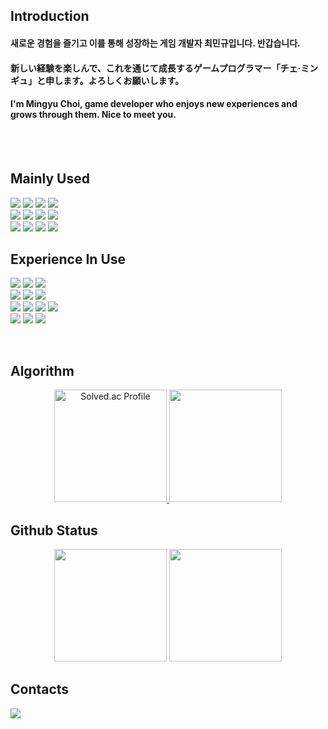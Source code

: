 
## Introduction
#### 새로운 경험을 즐기고 이를 통해 성장하는 게임 개발자 최민규입니다. 반갑습니다.
#### 新しい経験を楽しんで、これを通じて成長するゲームプログラマー「チェ·ミンギュ」と申します。よろしくお願いします。
#### I'm Mingyu Choi, game developer who enjoys new experiences and grows through them. Nice to meet you.

<br/><br/>


## Mainly Used
<p align="left">
    <img src="https://img.shields.io/badge/Unity-000000?style=flat&logo=unity&logoColor=white"/>
    <img src="https://img.shields.io/badge/C%23-512BD4?style=flat&logo=csharp&logoColor=white"/>
    <img src="https://img.shields.io/badge/Unreal%20Engine-0E1128?style=flat&logo=unrealengine&logoColor=white"/>
    <img src="https://img.shields.io/badge/C++-00599C?style=flat&logo=cplusplus&logoColor=white"/><br/>
    <img src="https://img.shields.io/badge/Git-F05032?style=flat&logo=git&logoColor=white"/>
    <img src="https://img.shields.io/badge/Github-181717?style=flat&logo=github&logoColor=white"/>
    <img src="https://img.shields.io/badge/Visual%20Studio-5C2D91?style=flat&logo=visualstudio&logoColor=white"/>
    <img src="https://img.shields.io/badge/Rider-000000?style=flat&logo=rider&logoColor=white"/><br/>
    <img src="https://img.shields.io/badge/Notion-000000?style=flat&logo=notion&logoColor=white"/>
    <img src="https://img.shields.io/badge/Slack-4A154B?style=flat&logo=slack&logoColor=white"/>
    <img src="https://img.shields.io/badge/Google Gemini-8E75B2?style=flat&logo=googlegemini&logoColor=white"/>
    <img src="https://img.shields.io/badge/OpenAI-412991?style=flat&logo=openai&logoColor=white"/><br/>
</p>


## Experience In Use
<p align="left">
    <img src="https://img.shields.io/badge/PyTorch-EE4C2C?style=flat&logo=pytorch&logoColor=white"/>
    <img src="https://img.shields.io/badge/MySQL-4479A1?style=flat&logo=mysql&logoColor=white"/>
    <img src="https://img.shields.io/badge/Firebase-FFCA28?style=flat&logo=firebase&logoColor=white"/><br/>
    <img src="https://img.shields.io/badge/C-F01F7A?style=flat&logo=c&logoColor=white"/>
    <img src="https://img.shields.io/badge/Python-3776AB?style=flat&logo=python&logoColor=white"/>
    <img src="https://img.shields.io/badge/Kotlin-7F52FF?style=flat&logo=kotlin&logoColor=white"/><br/>
    <img src="https://img.shields.io/badge/Google%20Colab-F9AB00?style=flat&logo=googlecolab&logoColor=white"/>
    <img src="https://img.shields.io/badge/Postman-FF6C37?style=flat&logo=postman&logoColor=white"/>
    <img src="https://img.shields.io/badge/Figma-F24E1E?style=flat&logo=figma&logoColor=white"/>
    <img src="https://img.shields.io/badge/Diagrams.net-F08705?style=flat&logo=diagramsdotnet&logoColor=white"/><br/>
    <img src="https://img.shields.io/badge/Android%20Studio-3DDC84?style=flat&logo=androidstudio&logoColor=3DDC84"/>
    <img src="https://img.shields.io/badge/IntelliJ%20IDEA-000000?style=flat&logo=intellijidea&logoColor=white"/>
    <img src="https://img.shields.io/badge/Visual%20Studio%20Code-007ACC?style=flat&logo=visualstudiocode&logoColor=white"/>
</p>

<br/>

## Algorithm
 <p align="center">
    <a href="https://solved.ac/mg010626/">
        <img height="180em" src="http://mazassumnida.wtf/api/v2/generate_badge?boj=mg010626" alt="Solved.ac Profile"/>
        <img height="180em" src="http://mazandi.herokuapp.com/api?handle=mg010626&theme=dark"/>
    </a>
</p>


## Github Status
<p align="center">
    <img height="180em" src="https://github-readme-stats.vercel.app/api?username=Mingyu0626&show_icons=true&theme=tokyonight">
    <img height="180em" src="https://github-readme-stats.vercel.app/api/top-langs/?username=Mingyu0626&layout=compact&theme=tokyonight">
</p>


## Contacts
<a href="https://www.instagram.com/choimingyu_0626/?hl=ko" target="_blank"><img src="https://img.shields.io/badge/Instagram-black?style=flat&logo=Instagram&logoColor=E4405F"/><a>
